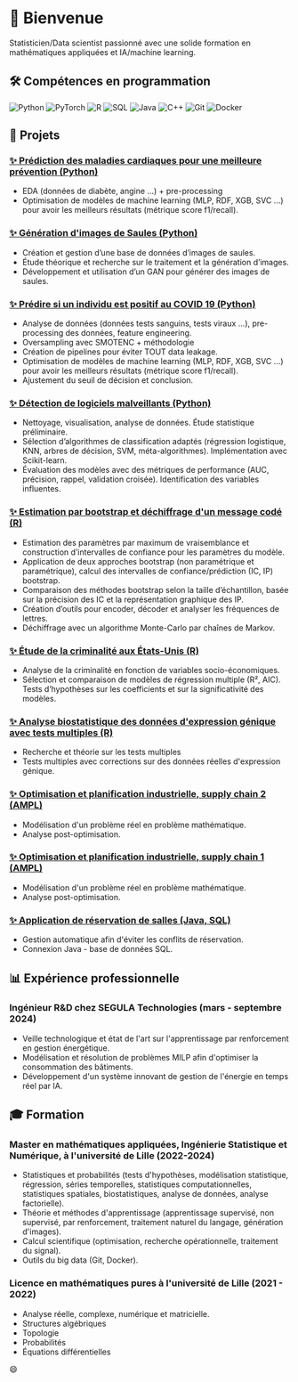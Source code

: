 # 👋 Bienvenue

Statisticien/Data scientist passionné avec une solide formation en mathématiques appliquées et IA/machine learning.

## 🛠️ Compétences en programmation

![Python](https://img.shields.io/badge/-Python-3776AB?style=flat&logo=python&logoColor=white)
![PyTorch](https://img.shields.io/badge/-PyTorch-EE4C2C?style=flat&logo=pytorch&logoColor=white)
![R](https://img.shields.io/badge/-R-276DC3?style=flat&logo=r&logoColor=white)
![SQL](https://img.shields.io/badge/-SQL-4479A1?style=flat&logo=postgresql&logoColor=white)
![Java](https://img.shields.io/badge/-Java-007396?style=flat&logo=oracle&logoColor=white)
![C++](https://img.shields.io/badge/-C++-00599C?style=flat&logo=c%2B%2B&logoColor=white)
![Git](https://img.shields.io/badge/-Git-F05032?style=flat&logo=git&logoColor=white)
![Docker](https://img.shields.io/badge/-Docker-2496ED?style=flat&logo=docker&logoColor=white)

## 🚀 Projets

### [✨ Prédiction des maladies cardiaques pour une meilleure prévention (Python)](https://github.com/VictoorV/Maladie_cardiaque)
- EDA (données de diabète, angine ...) + pre-processing
- Optimisation de modèles de machine learning (MLP, RDF, XGB, SVC ...) pour avoir les meilleurs résultats (métrique score f1/recall).

### [✨ Génération d'images de Saules (Python)](https://github.com/VictoorV/Saules_GAN)
- Création et gestion d’une base de données d’images de saules.
- Étude théorique et recherche sur le traitement et la génération d’images.
- Développement et utilisation d’un GAN pour générer des images de saules.

### [✨ Prédire si un individu est positif au COVID 19 (Python)](https://github.com/VictoorV/Prediction_COVID19)
- Analyse de données (données tests sanguins, tests viraux ...), pre-processing des données, feature engineering.
- Oversampling avec SMOTENC + méthodologie 
- Création de pipelines pour éviter TOUT data leakage.
- Optimisation de modèles de machine learning (MLP, RDF, XGB, SVC ...) pour avoir les meilleurs résultats (métrique score f1/recall).
- Ajustement du seuil de décision et conclusion.

### [✨ Détection de logiciels malveillants (Python)](https://github.com/VictoorV/Detection_malwares)
- Nettoyage, visualisation, analyse de données. Étude statistique préliminaire.
- Sélection d’algorithmes de classification adaptés (régression logistique, KNN, arbres de décision, SVM, méta-algorithmes). Implémentation avec Scikit-learn.
- Évaluation des modèles avec des métriques de performance (AUC, précision, rappel, validation croisée). Identification des variables influentes.

### [✨ Estimation par bootstrap et déchiffrage d'un message codé (R)](https://github.com/VictoorV/Bootstrap_MCMC)
- Estimation des paramètres par maximum de vraisemblance et construction d’intervalles de confiance pour les paramètres du modèle.
- Application de deux approches bootstrap (non paramétrique et paramétrique), calcul des intervalles de confiance/prédiction (IC, IP) bootstrap.
- Comparaison des méthodes bootstrap selon la taille d’échantillon, basée sur la précision des IC et la représentation graphique des IP.
- Création d’outils pour encoder, décoder et analyser les fréquences de lettres.
- Déchiffrage avec un algorithme Monte-Carlo par chaînes de Markov.

### [✨ Étude de la criminalité aux États-Unis (R)](https://github.com/VictoorV/Criminalite_US)
- Analyse de la criminalité en fonction de variables socio-économiques.
- Sélection et comparaison de modèles de régression multiple (R², AIC). Tests d’hypothèses sur les coefficients et sur la significativité des modèles.

### [✨ Analyse biostatistique des données d'expression génique avec tests multiples (R)](https://github.com/VictoorV/Analyse_biostatistique)
- Recherche et théorie sur les tests multiples
- Tests multiples avec corrections sur des données réelles d'expression génique.

### [✨ Optimisation et planification industrielle, supply chain 2 (AMPL)](https://github.com/VictoorV/Planification_industrielle_supply_chain2)
- Modélisation d'un problème réel en problème mathématique.
- Analyse post-optimisation.

### [✨ Optimisation et planification industrielle, supply chain 1 (AMPL)](https://github.com/VictoorV/Planification_industrielle_supply_chain1)
- Modélisation d'un problème réel en problème mathématique.
- Analyse post-optimisation.

### [✨ Application de réservation de salles (Java, SQL)](https://github.com/VictoorV/Reservation_salles_java)
- Gestion automatique afin d'éviter les conflits de réservation.
- Connexion Java - base de données SQL.

## 📊 Expérience professionnelle

### Ingénieur R&D chez SEGULA Technologies (mars - septembre 2024)
- Veille technologique et état de l'art sur l'apprentissage par renforcement en gestion énergétique.
- Modélisation et résolution de problèmes MILP afin d'optimiser la consommation des bâtiments.
- Développement d'un système innovant de gestion de l'énergie en temps réel par IA.

## 🎓 Formation

### Master en mathématiques appliquées, Ingénierie Statistique et Numérique, à l'université de Lille (2022-2024)
- Statistiques et probabilités (tests d'hypothèses, modélisation statistique, régression, séries temporelles, statistiques computationnelles, statistiques spatiales, biostatistiques, analyse de données, analyse factorielle).
- Théorie et méthodes d'apprentissage (apprentissage supervisé, non supervisé, par renforcement, traitement naturel du langage, génération d'images).
- Calcul scientifique (optimisation, recherche opérationnelle, traitement du signal).
- Outils du big data (Git, Docker).

### Licence en mathématiques pures à l'université de Lille (2021 - 2022)
- Analyse réelle, complexe, numérique et matricielle.
- Structures algébriques
- Topologie
- Probabilités
- Équations différentielles

😄

